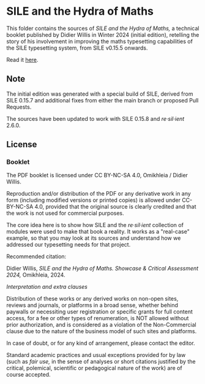 # SILE and the Hydra of Maths

This folder contains the sources of _SILE and the Hydra of Maths,_ a technical booklet published by Didier Willis in Winter 2024 (initial edition),
retelling the story of his involvement in improving the maths typesetting capabilities of the SILE typesetting system, from SILE v0.15.5 onwards.

Read it [here](https://drive.google.com/file/d/1kGHIHUU9dsAsMBrGYotPUO0XyDLwD-CF/view?usp=sharing).

## Note

The initial edition was generated with a special build of SILE, derived from SILE 0.15.7 and additional fixes from either the main branch or proposed Pull Requests.

The sources have been updated to work with SILE 0.15.8 and _re·sil·ient_ 2.6.0.

## License

### Booklet

The PDF booklet is licensed under CC BY-NC-SA 4.0, Omikhleia / Didier Willis.

Reproduction and/or distribution of the PDF or any derivative work in any form (including modified versions or printed copies) is allowed under CC-BY-NC-SA 4.0, provided that the original source is clearly credited and that the work is not used for commercial purposes.

The core idea here is to show how SILE and the _re·sil·ient_ collection of modules were used to make that book a reality. It works as a "real-case" example, so that you may look at its sources and understand how we addressed our typesetting needs for that project.

Recommended citation:

Didier Willis, _SILE and the Hydra of Maths. Showcase & Critical Assessment 2024,_ Omikhleia, 2024.

_Interpretation and extra clauses_

Distribution of these works or any derived works on non-open sites, reviews and journals, or platforms in a broad sense, whether behind paywalls or necessiting user registration or specific grants for full content access, for a fee or other types of renumeration, is NOT allowed without prior authorization, and is considered as a violation of the Non-Commercial clause due to the nature of the business model of such sites and platforms.

In case of doubt, or for any kind of arrangement, please contact the editor.

Standard academic practices and usual exceptions provided for by law (such as _fair use,_ in the sense of analyses or short citations justified by the critical, polemical, scientific or pedagogical nature of the work) are of course accepted.
